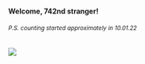 #### Welcome, 742nd stranger!

###### <sup>P.S. counting started approximately in 10.01.22</sup>

<img src="https://kraftwerk28.pp.ua/vcnt.png"></img>
